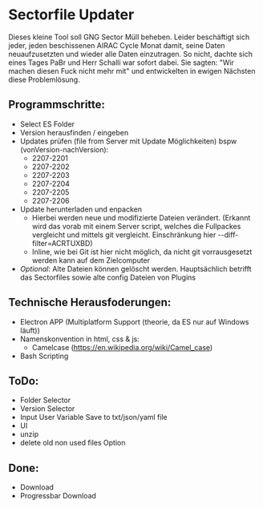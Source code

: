 # Sectorfile Updater
Dieses kleine Tool soll GNG Sector Müll beheben. Leider beschäftigt sich jeder, jeden beschissenen AIRAC Cycle Monat damit, seine Daten neuaufzusetzten und wieder alle Daten einzutragen. So nicht, dachte sich eines Tages PaBr und Herr Schalli war sofort dabei. Sie sagten: "Wir machen diesen Fuck nicht mehr mit" und entwickelten in ewigen Nächsten diese Problemlösung.

## Programmschritte:

* Select ES Folder
* Version herausfinden / eingeben
* Updates prüfen (file from Server mit Update Möglichkeiten) bspw (vonVersion-nachVersion):
  * 2207-2201
  * 2207-2202
  * 2207-2203
  * 2207-2204
  * 2207-2205
  * 2207-2206
* Update herunterladen und enpacken
  * Hierbei werden neue und modifizierte Dateien verändert. (Erkannt wird das vorab mit einem Server script, welches die Fullpackes vergleicht und mittels git vergleicht. Einschränkung hier --diff-filter=ACRTUXBD)
  * Inline, wie bei Git ist hier nicht möglich, da nicht git vorrausgesetzt werden kann auf dem Zielcomputer
* _Optional_: Alte Dateien können gelöscht werden. Hauptsächlich betrifft das Sectorfiles sowie alte config Dateien von Plugins

## Technische Herausfoderungen:
* Electron APP (Multiplatform Support (theorie, da ES nur auf Windows läuft))
* Namenskonvention in html, css & js:
  * Camelcase (https://en.wikipedia.org/wiki/Camel_case)
* Bash Scripting

## ToDo:
* Folder Selector
* Version Selector
* Input User Variable Save to txt/json/yaml file
* UI
* unzip
* delete old non used files Option

## Done:
* Download
* Progressbar Download
